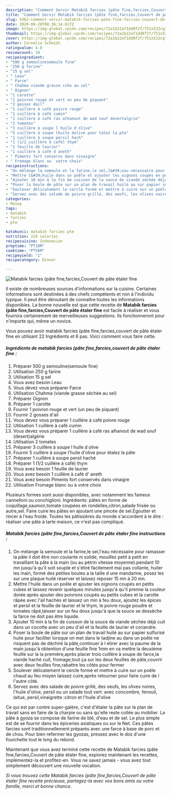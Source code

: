 ```yaml
---
description: "Comment Servir Matabik farcies (pâte fine,farcies,Couvert de pâte étaler fine"
title: "Comment Servir Matabik farcies (pâte fine,farcies,Couvert de pâte étaler fine"
slug: 4362-comment-servir-matabik-farcies-pate-fine-farcies-couvert-de-pate-etaler-fine
date: 2020-08-20T08:36:14.617Z
image: https://img-global.cpcdn.com/recipes/72a1b22af1dd0f2f/751x532cq70/matabik-farcies-pate-finefarciescouvert-de-pate-etaler-fine-photo-principale-de-la-recette.jpg
thumbnail: https://img-global.cpcdn.com/recipes/72a1b22af1dd0f2f/751x532cq70/matabik-farcies-pate-finefarciescouvert-de-pate-etaler-fine-photo-principale-de-la-recette.jpg
cover: https://img-global.cpcdn.com/recipes/72a1b22af1dd0f2f/751x532cq70/matabik-farcies-pate-finefarciescouvert-de-pate-etaler-fine-photo-principale-de-la-recette.jpg
author: Cornelia Schmidt
ratingvalue: 4.8
reviewcount: 10
recipeingredient:
- "500 g semoulinesemoule fine"
- "250 g farine"
- "15 g sel"
- " Leau"
- " Farce"
- " Chahma viande grasse sche au sel"
- " Oignon"
- "1 carotte"
- "1 poivron rouge et vert un peu de piquant"
- "2 gosses dail"
- "1 cuillère à café poivre rouge"
- "1 cuillère à café cumin"
- "1 cuillère à café ras alhanout de wad souf desertalgrie"
- "2 tomates"
- "3 cuillère à soupe l huile d olive"
- "5 cuillère à soupe lhuile dolive pour talez la pte"
- "1 cuillère à soupe persil hach"
- "1 (1/2 cuillère à café) thym"
- "1 feuille de laurier"
- "1 cuillère à café d aneth"
- " Piments fort conservs dans vinaigre"
- " Fromage blanc ou  votre choix"
recipeinstructions:
- "On mélange la semoule et la farine,le sel,l&#39;eau nécessaire pour ramasser la pâte il doit être non coulante ni solide, mouillez petit à petit en travaillant la pâte à la main (ou au pėtrin vitesse moyenne).pendant 10 mn jusqu&#39;à qu&#39;il soit souple et s&#39;étiré facilement mai pas collante, huiler les main, formé des petites boules a la taille d une mandarine, posez les sur une plaque huilé réserver et laissez reposer 15 mn à 20 mn."
- "Mettre l&#39;huile dans un poêle et ajouter les oignons coupés en petits cubes et laissez revenir quelques minutes jusqu&#39;à qu&#39;il prenne la couleur dorée après ajouter des poivrons coupés au petits cubes et la carotte râpée avec l&#39;ail hachés et laissez un min à feu doux, ajoutez les épices et persil et la feuille de laurier et le thym, le poivre rouge poudre et tomates râpé,laisser sur un feu doux jusqu&#39;à que la souce se dessèche la farce ne doit pas être liquide."
- "Ajouter 10 min à la fin de cuisson de la souce de viande séchée déjà cuit dans un cocotte avec un peu d&#39;ail et la feuille de laurier et coriandre."
- "Poser la boule de pâte sur un plan de travail huilé au sur papier sulfurisé huile pour faciliter lorsque on met dans le tadjine au dans un poêle ne risquent pas de déchiré la pâte,continuer à l etirer avec la paume de la main jusqu&#39;à obtention d&#39;une feuille fine 1mm en va mettre la deuxième feuille sur la la première,après placer trois cuillère à soupe de farce,la viande haché cuit, fromage,tout ça sur les deux feuilles de pâte,couvrir avec deux feuilles fine,rabattre les côtés pour fermer"
- "Soulever délicatement le cercle formé et mettre à cuire sur un poêle chaud au feu moyen laissez cuire,après retourner pour faire cuire de l l&#39;autre côté."
- "Servez avec des salade de poivre grillé, des oeufs, les olives noires, l&#39;huile d&#39;olive, persil ou un salade tout vert: avec concombre, fenouil, laitue, persil,vinaigrette :citron et l&#39;huile d&#39;olive"
categories:
- Resep
tags:
- matabik
- farcies
- pte

katakunci: matabik farcies pte 
nutrition: 224 calories
recipecuisine: Indonesian
preptime: "PT10M"
cooktime: "PT56M"
recipeyield: "1"
recipecategory: Dinner

---
```



![Matabik farcies (pâte fine,farcies,Couvert de pâte étaler fine](https://img-global.cpcdn.com/recipes/72a1b22af1dd0f2f/751x532cq70/matabik-farcies-pate-finefarciescouvert-de-pate-etaler-fine-photo-principale-de-la-recette.jpg)

Il existe de nombreuses sources d'informations sur la cuisine. Certaines informations sont destinées à des chefs compétents et non à l'individu typique. Il peut être déroutant de connaître toutes les informations disponibles. La bonne nouvelle est que cette recette de <strong> Matabik farcies (pâte fine,farcies,Couvert de pâte étaler fine </strong> est facile à réaliser et vous fournira certainement de merveilleuses suggestions. Ils fonctionneront pour n'importe qui, même un novice.

<!--inarticleads1-->

Vous pouvez avoir matabik farcies (pâte fine,farcies,couvert de pâte étaler fine en utilisant 22 Ingrédients et 6 pas. Voici comment vous faire cette.

##### Ingrédients de matabik farcies (pâte fine,farcies,couvert de pâte étaler fine :

1. Préparer 500 g semouline(semoule fine)
1. Utilisation 250 g farine
1. Utilisation 15 g sel
1. Vous avez besoin  Leau
1. Vous devez vous préparer  Farce
1. Utilisation  Chahma (viande grasse séchée au sel)
1. Préparer  Oignon
1. Préparer 1 carotte
1. Fournir 1 poivron rouge et vert (un peu de piquant)
1. Fournir 2 gosses d&#39;ail
1. Vous devez vous préparer 1 cuillère à café poivre rouge
1. Utilisation 1 cuillère à café cumin
1. Vous devez vous préparer 1 cuillère à café ras alhanout de wad souf (desert)algérie
1. Utilisation 2 tomates
1. Préparer 3 cuillère à soupe l huile d olive
1. Fournir 5 cuillère à soupe l&#39;huile d&#39;olive pour étalez la pâte
1. Préparer 1 cuillère à soupe persil haché
1. Préparer 1 (1/2 cuillère à café) thym
1. Vous avez besoin 1 feuille de laurier
1. Vous avez besoin 1 cuillère à café d&#39; aneth
1. Vous avez besoin  Piments fort conservés dans vinaigre
1. Utilisation  Fromage blanc ou à votre choix


Plusieurs formes sont aussi disponibles, avec notamment les fameux cannelloni ou conchiglioni. Ingrédients: pâtes en forme de coquillage,saumon,tomate coupées en rondelles,citron,salade frisée ou autre,sel. Faire cuire les pâtes en ajoutant une pincée de sel.Égoutter et rincer à l&#39;eau froide. Toutes les pâtissières du monde s&#39;accordent à le dire : réaliser une pâte à tarte maison, ce n&#39;est pas compliqué. 

<!--inarticleads2-->

##### Matabik farcies (pâte fine,farcies,Couvert de pâte étaler fine instructions :

1. On mélange la semoule et la farine,le sel,l&#39;eau nécessaire pour ramasser la pâte il doit être non coulante ni solide, mouillez petit à petit en travaillant la pâte à la main (ou au pėtrin vitesse moyenne).pendant 10 mn jusqu&#39;à qu&#39;il soit souple et s&#39;étiré facilement mai pas collante, huiler les main, formé des petites boules a la taille d une mandarine, posez les sur une plaque huilé réserver et laissez reposer 15 mn à 20 mn.
1. Mettre l&#39;huile dans un poêle et ajouter les oignons coupés en petits cubes et laissez revenir quelques minutes jusqu&#39;à qu&#39;il prenne la couleur dorée après ajouter des poivrons coupés au petits cubes et la carotte râpée avec l&#39;ail hachés et laissez un min à feu doux, ajoutez les épices et persil et la feuille de laurier et le thym, le poivre rouge poudre et tomates râpé,laisser sur un feu doux jusqu&#39;à que la souce se dessèche la farce ne doit pas être liquide.
1. Ajouter 10 min à la fin de cuisson de la souce de viande séchée déjà cuit dans un cocotte avec un peu d&#39;ail et la feuille de laurier et coriandre.
1. Poser la boule de pâte sur un plan de travail huilé au sur papier sulfurisé huile pour faciliter lorsque on met dans le tadjine au dans un poêle ne risquent pas de déchiré la pâte,continuer à l etirer avec la paume de la main jusqu&#39;à obtention d&#39;une feuille fine 1mm en va mettre la deuxième feuille sur la la première,après placer trois cuillère à soupe de farce,la viande haché cuit, fromage,tout ça sur les deux feuilles de pâte,couvrir avec deux feuilles fine,rabattre les côtés pour fermer
1. Soulever délicatement le cercle formé et mettre à cuire sur un poêle chaud au feu moyen laissez cuire,après retourner pour faire cuire de l l&#39;autre côté.
1. Servez avec des salade de poivre grillé, des oeufs, les olives noires, l&#39;huile d&#39;olive, persil ou un salade tout vert: avec concombre, fenouil, laitue, persil,vinaigrette :citron et l&#39;huile d&#39;olive


Ce qui est par contre super-galère, c&#39;est d&#39;étaler la pâte sur le plan de travail sans en faire de la charpie ou sans qu&#39;elle reste collée au mobilier. La pâte à gyoza se compose de farine de blé, d&#39;eau et de sel. Le plus simple est de se fournir dans les épiceries asiatiques ou sur le Net. Ces pâtes farcies sont traditionnellement préparés avec une farce à base de porc et de chou. Pour bien refermer les gyozas, pressez avec le dos d&#39;une fourchette tout le long du rebord. 

<!--inarticleads1-->

<p>
Maintenant que vous avez terminé cette recette de Matabik farcies (pâte fine,farcies,Couvert de pâte étaler fine, explorez maintenant les recettes, implémentez-la et profitez-en. Vous ne savez jamais - vous avez tout simplement découvert une nouvelle vocation.
</p>

<p>
<i>Si vous trouvez cette Matabik farcies (pâte fine,farcies,Couvert de pâte étaler fine recette précieuse, partagez-la avec vos bons amis ou votre famille, merci et bonne chance.</i>
</p>
